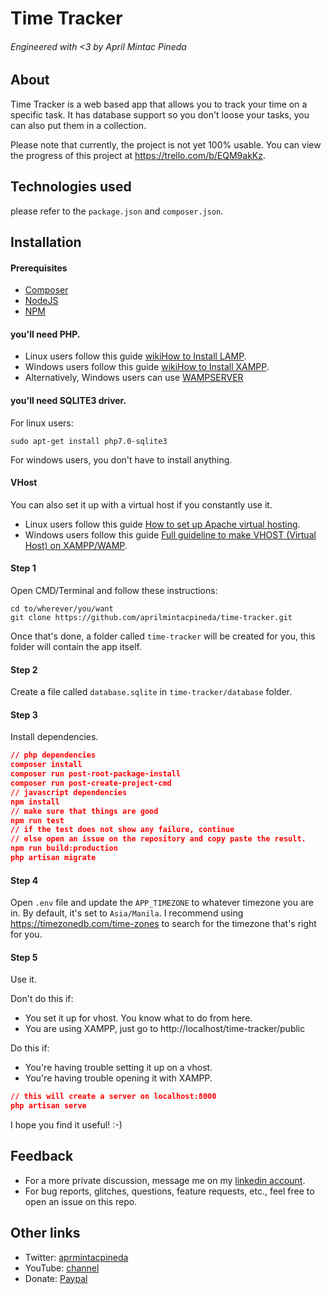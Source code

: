 # Time Tracker
###### Engineered with <3 by April Mintac Pineda

## About

Time Tracker is a web based app that allows you to track your time on a specific task. It has database support so you don't loose your tasks, you can also put them in a collection.

Please note that currently, the project is not yet 100% usable. You can view the progress of this project at https://trello.com/b/EQM9akKz.

## Technologies used

please refer to the `package.json` and `composer.json`.

## Installation

#### Prerequisites
- [Composer](https://getcomposer.org/)
- [NodeJS](https://nodejs.org/en/)
- [NPM](https://www.npmjs.com/get-npm?utm_source=house&utm_medium=homepage&utm_campaign=free%20orgs&utm_term=Install%20npm)

#### you'll need PHP.

- Linux users follow this guide [wikiHow to Install LAMP](https://www.wikihow.com/Install-LAMP).
- Windows users follow this guide [wikiHow to Install XAMPP](https://www.wikihow.com/Install-XAMPP-for-Windows).
- Alternatively, Windows users can use [WAMPSERVER](http://www.wampserver.com/en/)

#### you'll need SQLITE3 driver.

For linux users:

```
sudo apt-get install php7.0-sqlite3
```

For windows users, you don't have to install anything.

#### VHost

You can also set it up with a virtual host if you constantly use it.

- Linux users follow this guide [How to set up Apache virtual hosting](https://www.linux.com/news/how-set-apache-virtual-hosting).
- Windows users follow this guide [Full guideline to make VHOST (Virtual Host) on XAMPP/WAMP](https://stackoverflow.com/questions/27754367/how-to-set-up-apache-virtual-hosts-on-xampp-windows#27754990).

#### Step 1

Open CMD/Terminal and follow these instructions:

```
cd to/wherever/you/want
git clone https://github.com/aprilmintacpineda/time-tracker.git
```

Once that's done, a folder called `time-tracker` will be created for you, this folder will contain the app itself.

#### Step 2

Create a file called `database.sqlite` in `time-tracker/database` folder.

#### Step 3

Install dependencies.

```json
// php dependencies
composer install
composer run post-root-package-install
composer run post-create-project-cmd
// javascript dependencies
npm install
// make sure that things are good
npm run test
// if the test does not show any failure, continue
// else open an issue on the repository and copy paste the result.
npm run build:production
php artisan migrate
```

#### Step 4

Open `.env` file and update the `APP_TIMEZONE` to whatever timezone you are in. By default, it's set to `Asia/Manila`. I recommend using https://timezonedb.com/time-zones to search for the timezone that's right for you.

#### Step 5

Use it.

Don't do this if:

- You set it up for vhost. You know what to do from here.
- You are using XAMPP, just go to http://localhost/time-tracker/public

Do this if:

- You're having trouble setting it up on a vhost.
- You're having trouble opening it with XAMPP.

```json
// this will create a server on localhost:8000
php artisan serve
```

I hope you find it useful! :-)

## Feedback

- For a more private discussion, message me on my [linkedin account](https://linkedin.com/in/aprilmintacpineda).
- For bug reports, glitches, questions, feature requests, etc., feel free to open an issue on this repo.

## Other links

- Twitter: [aprmintacpineda](https://twitter.com/aprmintacpineda)
- YouTube: [channel](https://www.youtube.com/channel/UCHzdp9dHGxis-LkOMwqhSkA)
- Donate: [Paypal](https://www.paypal.me/aprilmintacpineda)